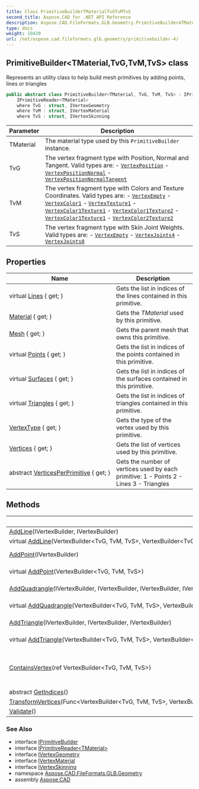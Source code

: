 ```yaml
---
title: Class PrimitiveBuilderTMaterialTvGTvMTvS
second_title: Aspose.CAD for .NET API Reference
description: Aspose.CAD.FileFormats.GLB.Geometry.PrimitiveBuilder4TMaterialTvGTvMTvS class. Represents an utility class to help build mesh primitives by adding points lines or triangles
type: docs
weight: 10420
url: /net/aspose.cad.fileformats.glb.geometry/primitivebuilder-4/
---
```

## PrimitiveBuilder&lt;TMaterial,TvG,TvM,TvS&gt; class

Represents an utility class to help build mesh primitives by adding points, lines or triangles

```csharp
public abstract class PrimitiveBuilder<TMaterial, TvG, TvM, TvS> : IPrimitiveBuilder, 
    IPrimitiveReader<TMaterial>
    where TvG : struct, IVertexGeometry
    where TvM : struct, IVertexMaterial
    where TvS : struct, IVertexSkinning
```

| Parameter | Description |
| --- | --- |
| TMaterial | The material type used by this `PrimitiveBuilder` instance. |
| TvG | The vertex fragment type with Position, Normal and Tangent. Valid types are: - [`VertexPosition`](../../aspose.cad.fileformats.glb.geometry.vertextypes/vertexposition/) - [`VertexPositionNormal`](../../aspose.cad.fileformats.glb.geometry.vertextypes/vertexpositionnormal/) - [`VertexPositionNormalTangent`](../../aspose.cad.fileformats.glb.geometry.vertextypes/vertexpositionnormaltangent/) |
| TvM | The vertex fragment type with Colors and Texture Coordinates. Valid types are: - [`VertexEmpty`](../../aspose.cad.fileformats.glb.geometry.vertextypes/vertexempty/) - [`VertexColor1`](../../aspose.cad.fileformats.glb.geometry.vertextypes/vertexcolor1/) - [`VertexTexture1`](../../aspose.cad.fileformats.glb.geometry.vertextypes/vertextexture1/) - [`VertexColor1Texture1`](../../aspose.cad.fileformats.glb.geometry.vertextypes/vertexcolor1texture1/) - [`VertexColor1Texture2`](../../aspose.cad.fileformats.glb.geometry.vertextypes/vertexcolor1texture2/) - [`VertexColor1Texture1`](../../aspose.cad.fileformats.glb.geometry.vertextypes/vertexcolor1texture1/) - [`VertexColor2Texture2`](../../aspose.cad.fileformats.glb.geometry.vertextypes/vertexcolor2texture2/) |
| TvS | The vertex fragment type with Skin Joint Weights. Valid types are: - [`VertexEmpty`](../../aspose.cad.fileformats.glb.geometry.vertextypes/vertexempty/) - [`VertexJoints4`](../../aspose.cad.fileformats.glb.geometry.vertextypes/vertexjoints4/) - [`VertexJoints8`](../../aspose.cad.fileformats.glb.geometry.vertextypes/vertexjoints8/) |

## Properties

| Name | Description |
| --- | --- |
| virtual [Lines](../../aspose.cad.fileformats.glb.geometry/primitivebuilder-4/lines/) { get; } | Gets the list in indices of the lines contained in this primitive. |
| [Material](../../aspose.cad.fileformats.glb.geometry/primitivebuilder-4/material/) { get; } | Gets the *TMaterial* used by this primitive. |
| [Mesh](../../aspose.cad.fileformats.glb.geometry/primitivebuilder-4/mesh/) { get; } | Gets the parent mesh that owns this primitive. |
| virtual [Points](../../aspose.cad.fileformats.glb.geometry/primitivebuilder-4/points/) { get; } | Gets the list in indices of the points contained in this primitive. |
| virtual [Surfaces](../../aspose.cad.fileformats.glb.geometry/primitivebuilder-4/surfaces/) { get; } | Gets the list in indices of the surfaces contained in this primitive. |
| virtual [Triangles](../../aspose.cad.fileformats.glb.geometry/primitivebuilder-4/triangles/) { get; } | Gets the list in indices of triangles contained in this primitive. |
| [VertexType](../../aspose.cad.fileformats.glb.geometry/primitivebuilder-4/vertextype/) { get; } | Gets the type of the vertex used by this primitive. |
| [Vertices](../../aspose.cad.fileformats.glb.geometry/primitivebuilder-4/vertices/) { get; } | Gets the list of vertices used by this primitive. |
| abstract [VerticesPerPrimitive](../../aspose.cad.fileformats.glb.geometry/primitivebuilder-4/verticesperprimitive/) { get; } | Gets the number of vertices used by each primitive: 1 - Points 2 - Lines 3 - Triangles |

## Methods

| Name | Description |
| --- | --- |
| [AddLine](../../aspose.cad.fileformats.glb.geometry/primitivebuilder-4/addline/#addline)(IVertexBuilder, IVertexBuilder) | Adds a line. |
| virtual [AddLine](../../aspose.cad.fileformats.glb.geometry/primitivebuilder-4/addline/#addline_1)(VertexBuilder&lt;TvG, TvM, TvS&gt;, VertexBuilder&lt;TvG, TvM, TvS&gt;) | Adds a line. |
| [AddPoint](../../aspose.cad.fileformats.glb.geometry/primitivebuilder-4/addpoint/#addpoint)(IVertexBuilder) | Adds a point. |
| virtual [AddPoint](../../aspose.cad.fileformats.glb.geometry/primitivebuilder-4/addpoint/#addpoint_1)(VertexBuilder&lt;TvG, TvM, TvS&gt;) | Adds a point. |
| [AddQuadrangle](../../aspose.cad.fileformats.glb.geometry/primitivebuilder-4/addquadrangle/#addquadrangle)(IVertexBuilder, IVertexBuilder, IVertexBuilder, IVertexBuilder) | Adds a quadrangle. |
| virtual [AddQuadrangle](../../aspose.cad.fileformats.glb.geometry/primitivebuilder-4/addquadrangle/#addquadrangle_1)(VertexBuilder&lt;TvG, TvM, TvS&gt;, VertexBuilder&lt;TvG, TvM, TvS&gt;, VertexBuilder&lt;TvG, TvM, TvS&gt;, VertexBuilder&lt;TvG, TvM, TvS&gt;) | Adds a quadrangle. |
| [AddTriangle](../../aspose.cad.fileformats.glb.geometry/primitivebuilder-4/addtriangle/#addtriangle)(IVertexBuilder, IVertexBuilder, IVertexBuilder) | Adds a triangle. |
| virtual [AddTriangle](../../aspose.cad.fileformats.glb.geometry/primitivebuilder-4/addtriangle/#addtriangle_1)(VertexBuilder&lt;TvG, TvM, TvS&gt;, VertexBuilder&lt;TvG, TvM, TvS&gt;, VertexBuilder&lt;TvG, TvM, TvS&gt;) | Adds a triangle. |
| [ContainsVertex](../../aspose.cad.fileformats.glb.geometry/primitivebuilder-4/containsvertex/)(ref VertexBuilder&lt;TvG, TvM, TvS&gt;) | Checks if a vertex is already in the vertex buffer. |
| abstract [GetIndices](../../aspose.cad.fileformats.glb.geometry/primitivebuilder-4/getindices/)() |  |
| [TransformVertices](../../aspose.cad.fileformats.glb.geometry/primitivebuilder-4/transformvertices/)(Func&lt;VertexBuilder&lt;TvG, TvM, TvS&gt;, VertexBuilder&lt;TvG, TvM, TvS&gt;&gt;) |  |
| [Validate](../../aspose.cad.fileformats.glb.geometry/primitivebuilder-4/validate/)() |  |

### See Also

* interface [IPrimitiveBuilder](../iprimitivebuilder/)
* interface [IPrimitiveReader&lt;TMaterial&gt;](../iprimitivereader-1/)
* interface [IVertexGeometry](../../aspose.cad.fileformats.glb.geometry.vertextypes/ivertexgeometry/)
* interface [IVertexMaterial](../../aspose.cad.fileformats.glb.geometry.vertextypes/ivertexmaterial/)
* interface [IVertexSkinning](../../aspose.cad.fileformats.glb.geometry.vertextypes/ivertexskinning/)
* namespace [Aspose.CAD.FileFormats.GLB.Geometry](../../aspose.cad.fileformats.glb.geometry/)
* assembly [Aspose.CAD](../../)


